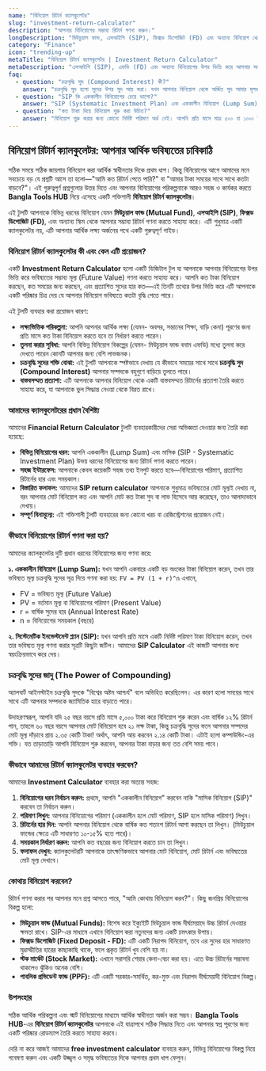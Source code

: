 ```yaml
---
name: "বিনিয়োগ রিটার্ন ক্যালকুলেটর"
slug: "investment-return-calculator"
description: "আপনার বিনিয়োগের সম্ভাব্য রিটার্ন গণনা করুন।"
longDescription: "মিউচুয়াল ফান্ড, এসআইপি (SIP), ফিক্সড ডিপোজিট (FD) এবং অন্যান্য বিনিয়োগ থেকে আপনার সম্ভাব্য লাভের পরিমাণ হিসাব করুন। সঠিক সিদ্ধান্ত নিতে এই টুল আপনাকে সাহায্য করবে।"
category: "Finance"
icon: "trending-up"
metaTitle: "বিনিয়োগ রিটার্ন ক্যালকুলেটর | Investment Return Calculator"
metaDescription: "এসআইপি (SIP), এফডি (FD) এবং অন্যান্য বিনিয়োগের উপর ভিত্তি করে আপনার সম্ভাব্য রিটার্ন গণনা করুন। স্মার্ট বিনিয়োগের জন্য সঠিক পরিকল্পনা করুন।"
faq:
  - question: "চক্রবৃদ্ধি সুদ (Compound Interest) কী?"
    answer: "চক্রবৃদ্ধি সুদ হলো সুদের উপর সুদ আয় করা। যখন আপনার বিনিয়োগ থেকে অর্জিত সুদ আবার মূলধনের সাথে বিনিয়োগ করা হয়, তখন সময়ের সাথে সাথে আপনার সম্পদ দ্রুতগতিতে বাড়তে থাকে। একেই চক্রবৃদ্ধি বা কম্পাউন্ডিং-এর শক্তি বলা হয়।"
  - question: "SIP কি এককালীন বিনিয়োগের চেয়ে ভালো?"
    answer: "SIP (Systematic Investment Plan) এবং এককালীন বিনিয়োগ (Lump Sum) দুটি ভিন্ন কৌশল। SIP ঝুঁকি কমায় এবং বাজারের ওঠানামা থেকে আপনাকে রক্ষা করে (Rupee Cost Averaging)। অন্যদিকে, বাজার যখন কম থাকে তখন এককালীন বিনিয়োগ করলে উচ্চ রিটার্নের সম্ভাবনা থাকে। নতুন বিনিয়োগকারীদের জন্য SIP একটি নিরাপদ এবং শৃঙ্খলাবদ্ধ পদ্ধতি।"
  - question: "কত টাকা দিয়ে বিনিয়োগ শুরু করা উচিত?"
    answer: "বিনিয়োগ শুরু করার জন্য কোনো নির্দিষ্ট পরিমাণ অর্থ নেই। আপনি প্রতি মাসে মাত্র ৫০০ বা ১০০০ টাকা দিয়েও SIP-এর মাধ্যমে মিউচুয়াল ফান্ডে বিনিয়োগ শুরু করতে পারেন। মূল বিষয় হলো যত তাড়াতাড়ি সম্ভব শুরু করা এবং নিয়মিত বিনিয়োগ চালিয়ে যাওয়া।"
---
```


## বিনিয়োগ রিটার্ন ক্যালকুলেটর: আপনার আর্থিক ভবিষ্যতের চাবিকাঠি

সঠিক সময়ে সঠিক জায়গায় বিনিয়োগ করা আর্থিক স্বাধীনতার দিকে প্রথম ধাপ। কিন্তু বিনিয়োগের আগে আমাদের মনে সবচেয়ে বড় যে প্রশ্নটি আসে তা হলো—"আমি কত রিটার্ন পেতে পারি?" বা "আমার টাকা সময়ের সাথে সাথে কতটা বাড়বে?"। এই গুরুত্বপূর্ণ প্রশ্নগুলোর উত্তর দিতে এবং আপনার বিনিয়োগের পরিকল্পনাকে আরও সহজ ও কার্যকর করতে **Bangla Tools HUB** নিয়ে এসেছে একটি শক্তিশালী **বিনিয়োগ রিটার্ন ক্যালকুলেটর**।

এই টুলটি আপনাকে বিভিন্ন ধরনের বিনিয়োগ যেমন **মিউচুয়াল ফান্ড (Mutual Fund)**, **এসআইপি (SIP)**, **ফিক্সড ডিপোজিট (FD)**, এবং অন্যান্য স্কিম থেকে আপনার সম্ভাব্য রিটার্ন গণনা করতে সাহায্য করে। এটি শুধুমাত্র একটি ক্যালকুলেটর নয়, এটি আপনার আর্থিক লক্ষ্য অর্জনের পথে একটি গুরুত্বপূর্ণ গাইড।

### বিনিয়োগ রিটার্ন ক্যালকুলেটর কী এবং কেন এটি প্রয়োজন?

একটি **Investment Return Calculator** হলো একটি ডিজিটাল টুল যা আপনাকে আপনার বিনিয়োগের উপর ভিত্তি করে ভবিষ্যতের সম্ভাব্য মূল্য (Future Value) গণনা করতে সাহায্য করে। আপনি কত টাকা বিনিয়োগ করছেন, কত সময়ের জন্য করছেন, এবং প্রত্যাশিত সুদের হার কত—এই তিনটি তথ্যের উপর ভিত্তি করে এটি আপনাকে একটি পরিষ্কার চিত্র দেয় যে আপনার বিনিয়োগ ভবিষ্যতে কতটা বৃদ্ধি পেতে পারে।

এই টুলটি ব্যবহার করা প্রয়োজন কারণ:

*   **লক্ষ্যভিত্তিক পরিকল্পনা:** আপনি আপনার আর্থিক লক্ষ্য (যেমন- অবসর, সন্তানের শিক্ষা, বাড়ি কেনা) পূরণের জন্য প্রতি মাসে কত টাকা বিনিয়োগ করতে হবে তা নির্ধারণ করতে পারেন।
*   **তুলনা করার সুবিধা:** আপনি বিভিন্ন বিনিয়োগ বিকল্পের (যেমন- মিউচুয়াল ফান্ড বনাম এফডি) মধ্যে তুলনা করে দেখতে পারেন কোনটি আপনার জন্য বেশি লাভজনক।
*   **চক্রবৃদ্ধি সুদের শক্তি বোঝা:** এই টুলটি আপনাকে স্পষ্টভাবে দেখায় যে কীভাবে সময়ের সাথে সাথে **চক্রবৃদ্ধি সুদ (Compound Interest)** আপনার সম্পদকে বহুগুণে বাড়িয়ে তুলতে পারে।
*   **বাস্তবসম্মত প্রত্যাশা:** এটি আপনাকে আপনার বিনিয়োগ থেকে একটি বাস্তবসম্মত রিটার্নের প্রত্যাশা তৈরি করতে সাহায্য করে, যা আপনাকে ভুল সিদ্ধান্ত নেওয়া থেকে বিরত রাখে।

### আমাদের ক্যালকুলেটরের প্রধান বৈশিষ্ট্য

আমাদের **Financial Return Calculator** টুলটি ব্যবহারকারীদের সেরা অভিজ্ঞতা দেওয়ার জন্য তৈরি করা হয়েছে:

*   **বিভিন্ন বিনিয়োগের ধরন:** আপনি এককালীন (Lump Sum) এবং মাসিক (SIP - Systematic Investment Plan) উভয় ধরনের বিনিয়োগের জন্য রিটার্ন গণনা করতে পারেন।
*   **সহজ ইন্টারফেস:** আপনাকে কেবল কয়েকটি সহজ তথ্য ইনপুট করতে হবে—বিনিয়োগের পরিমাণ, প্রত্যাশিত রিটার্নের হার এবং সময়কাল।
*   **বিস্তারিত ফলাফল:** আমাদের **SIP return calculator** আপনাকে শুধুমাত্র ভবিষ্যতের মোট মূল্যই দেখায় না, বরং আপনার মোট বিনিয়োগ কত এবং আপনি মোট কত টাকা সুদ বা লাভ হিসেবে আয় করেছেন, তাও আলাদাভাবে দেখায়।
*   **সম্পূর্ণ বিনামূল্যে:** এই শক্তিশালী টুলটি ব্যবহারের জন্য কোনো খরচ বা রেজিস্ট্রেশনের প্রয়োজন নেই।

### কীভাবে বিনিয়োগের রিটার্ন গণনা করা হয়?

আমাদের ক্যালকুলেটর দুটি প্রধান ধরনের বিনিয়োগের জন্য গণনা করে:

**১. এককালীন বিনিয়োগ (Lump Sum):**
যখন আপনি একবারে একটি বড় অংকের টাকা বিনিয়োগ করেন, তখন তার ভবিষ্যত মূল্য চক্রবৃদ্ধি সুদের সূত্র দিয়ে গণনা করা হয়:
`FV = PV (1 + r)^n`
এখানে,
*   FV = ভবিষ্যত মূল্য (Future Value)
*   PV = বর্তমান মূল্য বা বিনিয়োগের পরিমাণ (Present Value)
*   r = বার্ষিক সুদের হার (Annual Interest Rate)
*   n = বিনিয়োগের সময়কাল (বছরে)

**২. সিস্টেমেটিক ইনভেস্টমেন্ট প্ল্যান (SIP):**
যখন আপনি প্রতি মাসে একটি নির্দিষ্ট পরিমাণ টাকা বিনিয়োগ করেন, তখন তার ভবিষ্যত মূল্য গণনা করার সূত্রটি কিছুটা জটিল। আমাদের **SIP Calculator** এই কাজটি আপনার জন্য স্বয়ংক্রিয়ভাবে করে দেয়।

### চক্রবৃদ্ধি সুদের জাদু (The Power of Compounding)

অ্যালবার্ট আইনস্টাইন চক্রবৃদ্ধি সুদকে "বিশ্বের অষ্টম আশ্চর্য" বলে অভিহিত করেছিলেন। এর কারণ হলো সময়ের সাথে সাথে এটি আপনার সম্পদকে জ্যামিতিক হারে বাড়াতে পারে।

উদাহরণস্বরূপ, আপনি যদি ২৫ বছর বয়সে প্রতি মাসে ৫,০০০ টাকা করে বিনিয়োগ শুরু করেন এবং বার্ষিক ১২% রিটার্ন পান, তাহলে ৬০ বছর বয়সে আপনার মোট বিনিয়োগ হবে ২১ লক্ষ টাকা, কিন্তু চক্রবৃদ্ধি সুদের ফলে আপনার সম্পদের মোট মূল্য দাঁড়াবে প্রায় ২.৩৫ কোটি টাকা! অর্থাৎ, আপনি আয় করবেন ২.১৪ কোটি টাকা। এটাই হলো কম্পাউন্ডিং-এর শক্তি। যত তাড়াতাড়ি আপনি বিনিয়োগ শুরু করবেন, আপনার টাকা বাড়ার জন্য তত বেশি সময় পাবে।

### কীভাবে আমাদের রিটার্ন ক্যালকুলেটর ব্যবহার করবেন?

আমাদের **Investment Calculator** ব্যবহার করা অত্যন্ত সহজ:

1.  **বিনিয়োগের ধরন নির্বাচন করুন:** প্রথমে, আপনি "এককালীন বিনিয়োগ" করবেন নাকি "মাসিক বিনিয়োগ (SIP)" করবেন তা নির্বাচন করুন।
2.  **পরিমাণ লিখুন:** আপনার বিনিয়োগের পরিমাণ (এককালীন হলে মোট পরিমাণ, SIP হলে মাসিক পরিমাণ) লিখুন।
3.  **রিটার্নের হার দিন:** আপনি আপনার বিনিয়োগ থেকে বার্ষিক কত শতাংশ রিটার্ন আশা করছেন তা লিখুন। (মিউচুয়াল ফান্ডের ক্ষেত্রে এটি সাধারণত ১০-১৫% হতে পারে)।
4.  **সময়কাল নির্ধারণ করুন:** আপনি কত বছরের জন্য বিনিয়োগ করতে চান তা লিখুন।
5.  **ফলাফল দেখুন:** ক্যালকুলেটরটি আপনাকে তাৎক্ষণিকভাবে আপনার মোট বিনিয়োগ, মোট রিটার্ন এবং ভবিষ্যতের মোট মূল্য দেখাবে।

### কোথায় বিনিয়োগ করবেন?

রিটার্ন গণনা করার পর আপনার মনে প্রশ্ন আসতে পারে, "আমি কোথায় বিনিয়োগ করব?"। কিছু জনপ্রিয় বিনিয়োগের বিকল্প হলো:

*   **মিউচুয়াল ফান্ড (Mutual Funds):** বিশেষ করে ইক্যুইটি মিউচুয়াল ফান্ড দীর্ঘমেয়াদে উচ্চ রিটার্ন দেওয়ার ক্ষমতা রাখে। SIP-এর মাধ্যমে এখানে বিনিয়োগ করা নতুনদের জন্য একটি চমৎকার উপায়।
*   **ফিক্সড ডিপোজিট (Fixed Deposit - FD):** এটি একটি নিরাপদ বিনিয়োগ, তবে এর সুদের হার সাধারণত মুদ্রাস্ফীতির হারের কাছাকাছি থাকে, ফলে প্রকৃত রিটার্ন খুব বেশি হয় না।
*   **স্টক মার্কেট (Stock Market):** এখানে সরাসরি শেয়ার কেনা-বেচা করা হয়। এতে উচ্চ রিটার্নের সম্ভাবনা থাকলেও ঝুঁকিও অনেক বেশি।
*   **পাবলিক প্রভিডেন্ট ফান্ড (PPF):** এটি একটি সরকার-সমর্থিত, কর-মুক্ত এবং নিরাপদ দীর্ঘমেয়াদী বিনিয়োগ বিকল্প।

### উপসংহার

সঠিক আর্থিক পরিকল্পনা এবং স্মার্ট বিনিয়োগের মাধ্যমে আর্থিক স্বাধীনতা অর্জন করা সম্ভব। **Bangla Tools HUB**-এর **বিনিয়োগ রিটার্ন ক্যালকুলেটর** আপনাকে এই যাত্রাপথে সঠিক সিদ্ধান্ত নিতে এবং আপনার স্বপ্ন পূরণের জন্য একটি পরিষ্কার রোডম্যাপ তৈরি করতে সাহায্য করবে।

দেরি না করে আজই আমাদের **free investment calculator** ব্যবহার করুন, বিভিন্ন বিনিয়োগের বিকল্প নিয়ে গবেষণা করুন এবং একটি উজ্জ্বল ও সমৃদ্ধ ভবিষ্যতের দিকে আপনার প্রথম ধাপ ফেলুন।
